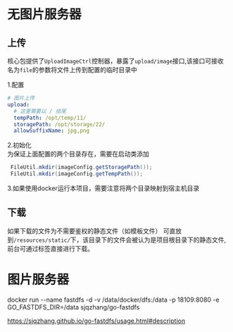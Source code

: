# 无图片服务器


## 上传
核心包提供了`UploadImageCtrl`控制器，暴露了`upload/image`接口,该接口可接收名为`file`的参数将文件上传到配置的临时目录中

1.配置
```yaml
# 图片上传
upload:
  # 这里需要以 / 结尾
  tempPath: /opt/temp/11/
  storagePath: /opt/storage/22/
  allowSuffixName: jpg,png
```
2.初始化  
为保证上面配置的两个目录存在，需要在启动类添加
```java
 FileUtil.mkdir(imageConfig.getStoragePath());
 FileUtil.mkdir(imageConfig.getTempPath());
```
3.如果使用docker运行本项目，需要注意将两个目录映射到宿主机目录

## 下载
如果下载的文件为不需要鉴权的静态文件（如模板文件）
可直放到`/resources/static/`下，该目录下的文件会被认为是项目根目录下的静态文件,前台可通过标签直接进行下载。


# 图片服务器
docker run --name fastdfs -d -v /data/docker/dfs:/data -p 18109:8080 -e GO_FASTDFS_DIR=/data sjqzhang/go-fastdfs

https://sjqzhang.github.io/go-fastdfs/usage.html#description